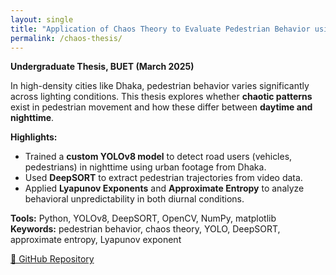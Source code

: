 ```yaml
---
layout: single
title: "Application of Chaos Theory to Evaluate Pedestrian Behavior using Deep Learning based Video Analytics in Different Diurnal Variations"
permalink: /chaos-thesis/
---
```


**Undergraduate Thesis, BUET (March 2025)**

In high-density cities like Dhaka, pedestrian behavior varies significantly across lighting conditions. This thesis explores whether **chaotic patterns** exist in pedestrian movement and how these differ between **daytime and nighttime**.

**Highlights:**
- Trained a **custom YOLOv8 model** to detect road users (vehicles, pedestrians) in nighttime using urban footage from Dhaka.
- Used **DeepSORT** to extract pedestrian trajectories from video data.
- Applied **Lyapunov Exponents** and **Approximate Entropy** to analyze behavioral unpredictability in both diurnal conditions.

**Tools:** Python, YOLOv8, DeepSORT, OpenCV, NumPy, matplotlib  
**Keywords:** pedestrian behavior, chaos theory, YOLO, DeepSORT, approximate entropy, Lyapunov exponent

[🔗 GitHub Repository](https://github.com/muhtashimshahrier/thesis-pedestrian-chaos-analysis)



